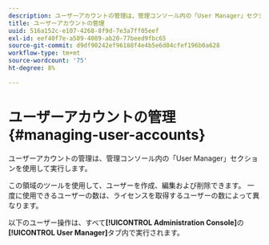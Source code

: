 ```yaml
---
description: ユーザーアカウントの管理は、管理コンソール内の「User Manager」セクションを使用して実行します。
title: ユーザーアカウントの管理
uuid: 516a152c-e107-4268-8f9d-7e3a7ff05eef
exl-id: eef40f7e-a509-4089-ab20-77beed9fbc65
source-git-commit: d9df90242ef96188f4e4b5e6d04cfef196b0a628
workflow-type: tm+mt
source-wordcount: '75'
ht-degree: 8%

---
```


# ユーザーアカウントの管理{#managing-user-accounts}

ユーザーアカウントの管理は、管理コンソール内の「User Manager」セクションを使用して実行します。

この領域のツールを使用して、ユーザーを作成、編集および削除できます。 一度に使用できるユーザーの数は、ライセンスを取得するユーザーの数によって異なります。

以下のユーザー操作は、すべて&#x200B;**[!UICONTROL Administration Console]**&#x200B;の&#x200B;**[!UICONTROL User Manager]**&#x200B;タブ内で実行されます。
